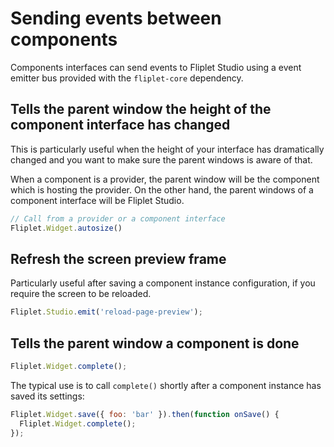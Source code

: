 # Sending events between components

Components interfaces can send events to Fliplet Studio using a event emitter bus provided with the `fliplet-core` dependency.

## Tells the parent window the height of the component interface has changed

This is particularly useful when the height of your interface has dramatically changed and you want to make sure the parent windows is aware of that.

When a component is a provider, the parent window will be the component which is hosting the provider. On the other hand, the parent windows of a component interface will be Fliplet Studio.

```js
// Call from a provider or a component interface
Fliplet.Widget.autosize()
```

## Refresh the screen preview frame

Particularly useful after saving a component instance configuration, if you require the screen to be reloaded.

```js
Fliplet.Studio.emit('reload-page-preview');
```

## Tells the parent window a component is done

```js
Fliplet.Widget.complete();
```

The typical use is to call `complete()` shortly after a component instance has saved its settings:

```js
Fliplet.Widget.save({ foo: 'bar' }).then(function onSave() {
  Fliplet.Widget.complete();
});